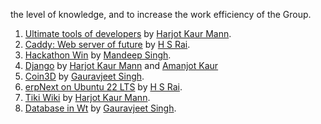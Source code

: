 the level of knowledge, and to increase the work efficiency of the Group.

1. [Ultimate tools of developers](https://github.com/GreatDevelopers/gd_workshops/raw/master/Ultimate%20tolls%20of%20developers%20by%20Harjot%20Kaur%20Mann.pdf) by [Harjot Kaur Mann](https://harjotmann.wordpress.com/).
1. [Caddy: Web server of future](https://github.com/GreatDevelopers/gd_workshops/blob/master/Caddy.md) by [H S Rai](https://github.com/hsrai).
1. [Hackathon Win](https://github.com/GreatDevelopers/gd_workshops/blob/master/Inderpreet_2-1-2016.md) by [Mandeep Singh](https://github.com/mandeeps708).
1. [Django](https://github.com/GreatDevelopers/gd_workshops/raw/master/Django%20by%20Harjot%20and%20Amanjot.pdf)  by [Harjot Kaur Mann](https://harjotmann.wordpress.com/) and [Amanjot Kaur](https://kauramanjot35.wordpress.com/)
1. [Coin3D](https://github.com/GreatDevelopers/gd_workshops/raw/master/coin3d.pdf) by [Gauravjeet Singh](https://github.com/Gauravjeetsingh).
1. [erpNext on Ubuntu 22 LTS](https://github.com/GreatDevelopers/gd_workshops/blob/master/erpnext14onUbuntu22.md) by  [H S Rai](https://github.com/hsrai).
1. [Tiki Wiki](https://github.com/GreatDevelopers/gd_workshops/raw/master/tikiwiki.pdf)  by [Harjot Kaur Mann](https://harjotmann.wordpress.com/).
1. [Database in Wt](https://github.com/GreatDevelopers/gd_workshops/raw/master/wtdbo.pdf) by [Gauravjeet Singh](https://github.com/Gauravjeetsingh).

